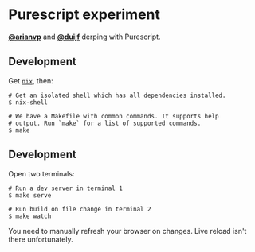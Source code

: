 # Purescript experiment

[**@arianvp**][arianvp-gh] and [**@duijf**][duijf-gh] derping with Purescript.

## Development

Get [`nix`][nix-site], then:

```
# Get an isolated shell which has all dependencies installed.
$ nix-shell

# We have a Makefile with common commands. It supports help
# output. Run `make` for a list of supported commands.
$ make
```

## Development

Open two terminals:

```
# Run a dev server in terminal 1
$ make serve

# Run build on file change in terminal 2
$ make watch
```

You need to manually refresh your browser on changes. Live reload isn't there
unfortunately.

 [arianvp-gh]:https://github.com/arianvp
 [duijf-gh]:https://github.com/duijf
 [nix-site]:https://nixos.org/nix/
